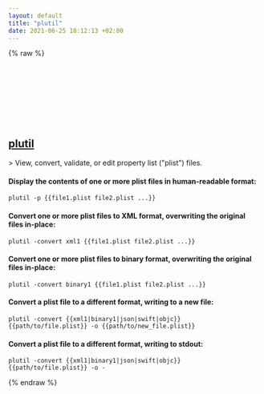 ```yaml
---
layout: default
title: "plutil"
date: 2021-06-25 18:12:13 +02:00
---
```

{% raw %}
<h2 id="plutil">
  <a href="/en/osx/plutil.html">plutil</a> <a href="#plutil"><svg class="icon">
    <use href="/assets/images/unicode_sprite.svg#link" />
  </svg></a>
</h2>
> View, convert, validate, or edit property list ("plist") files.

#### Display the contents of one or more plist files in human-readable format:
```shell
plutil -p {{file1.plist file2.plist ...}}
```
#### Convert one or more plist files to XML format, overwriting the original files in-place:
```shell
plutil -convert xml1 {{file1.plist file2.plist ...}}
```
#### Convert one or more plist files to binary format, overwriting the original files in-place:
```shell
plutil -convert binary1 {{file1.plist file2.plist ...}}
```
#### Convert a plist file to a different format, writing to a new file:
```shell
plutil -convert {{xml1|binary1|json|swift|objc}} {{path/to/file.plist}} -o {{path/to/new_file.plist}}
```
#### Convert a plist file to a different format, writing to stdout:
```shell
plutil -convert {{xml1|binary1|json|swift|objc}} {{path/to/file.plist}} -o -
```
{% endraw %}